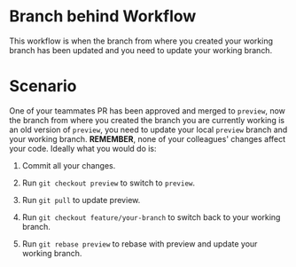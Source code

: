 # Branch behind Workflow

This workflow is when the branch from where you created your working branch has been updated and
you need to update your working branch.

# Scenario

One of your teammates PR has been approved and merged to `preview`, now the branch from where you created the branch
you are currently working is an old version of `preview`, you need to update your local `preview` branch and your working branch. **REMEMBER**, none of your colleagues' changes affect your code. Ideally what you would do is:

1. Commit all your changes.

2. Run `git checkout preview` to switch to `preview`.

3. Run `git pull` to update preview.

4. Run `git checkout feature/your-branch` to switch back to your working branch.

5. Run `git rebase preview` to rebase with preview and update your working branch.
